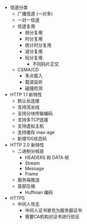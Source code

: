 - 信道分类
	- 广播信道 (一对多)
	- 一对一信道
	- 信道复用
		- 频分复用
		- 时分复用
		- 统计时分复用
		- 波分复用
		- 码分复用
			- 不同码片正交
	- CSMA/CD
		- 多点载入
		- 载波监听
		- 碰撞检测
- HTTP 1.1 新特性
	- 默认长连接
	- 支持流水线
	- 支持分块传输编码
	- 支持多TCP连接
	- 支持虚拟主机
	- 支持缓存 max-age
	- 新增100状态码
- HTTP 2.0 新特性
	- 二进制分帧层
		- HEADERS 和 DATA 帧
		- Stream
		- Message
		- Frame
	- 服务端推送
	- 首部压缩
		- Huffman 编码
- HTTPS
	- 中间人攻击
		- 中间人证书冒充为服务器证书
		- 需要CA机构对证书进行验证